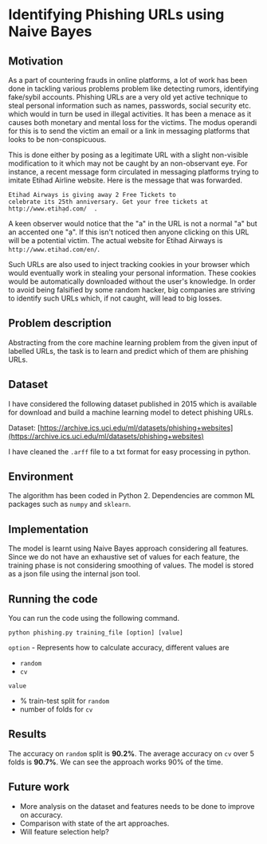 # Identifying Phishing URLs using Naive Bayes

## Motivation

As a part of countering frauds in online platforms, a lot of work has been done in tackling various problems problem like detecting rumors, identifying fake/sybil accounts. Phishing URLs are a very old yet active technique to steal personal information such as names, passwords, social security etc. which would in turn be used in illegal activities. It has been a menace as it causes both monetary and mental loss for the victims. The modus operandi for this is to send the victim an email or a link in messaging platforms that looks to be non-conspicuous.

This is done either by posing as a legitimate URL with a slight non-visible modification to it which may not be caught by an non-observant eye. For instance, a recent message form circulated in messaging platforms trying to imitate Etihad Airline website. Here is the message that was forwarded.

```
Etihad Airways is giving away 2 Free Tickets to
celebrate its 25th anniversary. Get your free tickets at
http://www.etihạd.com/  .
```

A keen observer would notice that the "a" in the URL is not a normal "a" but an accented one "ạ". If this isn't noticed then anyone clicking on this URL will be a potential victim. The actual website for Etihad Airways is `http://www.etihad.com/en/`.

Such URLs are also used to inject tracking cookies in your browser which would eventually work in stealing your personal information. These cookies would be automatically downloaded without the user's knowledge. In order to avoid being falsified by some random hacker, big companies are striving to identify such URLs which, if not caught, will lead to big losses.


## Problem description

Abstracting from the core machine learning problem from the given input of labelled URLs, the task is to learn and predict which of them are phishing URLs.

## Dataset

I have considered the following dataset published in 2015 which is available for download and build a machine learning model to detect phishing URLs.

Dataset: [https://archive.ics.uci.edu/ml/datasets/phishing+websites](https://archive.ics.uci.edu/ml/datasets/phishing+websites)

I have cleaned the `.arff` file to a txt format for easy processing in python.

## Environment

The algorithm has been coded in Python 2. Dependencies are common ML packages such as `numpy` and `sklearn`.

## Implementation

The model is learnt using Naive Bayes approach considering all features. Since we do not have an exhaustive set of values for each feature, the training phase is not considering smoothing of values. The model is stored as a json file using the internal json tool.

## Running the code

You can run the code using the following command.

```
python phishing.py training_file [option] [value]
```

`option` - Represents how to calculate accuracy, different values are

- `random`
- `cv`

`value`

- % train-test split for `random`
- number of folds for `cv`

## Results

The accuracy on `random` split is **90.2%**. The average accuracy on `cv` over 5 folds is **90.7%**. We can see the approach works 90% of the time.

## Future work

- More analysis on the dataset and features needs to be done to improve on accuracy.
- Comparison with state of the art approaches.
- Will feature selection help?

